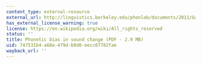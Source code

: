 ```yaml
---
content_type: external-resource
external_url: http://linguistics.berkeley.edu/phonlab/documents/2011/Garrett_Johnson_2011.pdf
has_external_license_warning: true
license: https://en.wikipedia.org/wiki/All_rights_reserved
status: ''
title: Phonetic bias in sound change (PDF - 2.9 MB)
uid: 747531b4-a68e-479d-b0d0-eecc07782fae
wayback_url: ''
---
```

